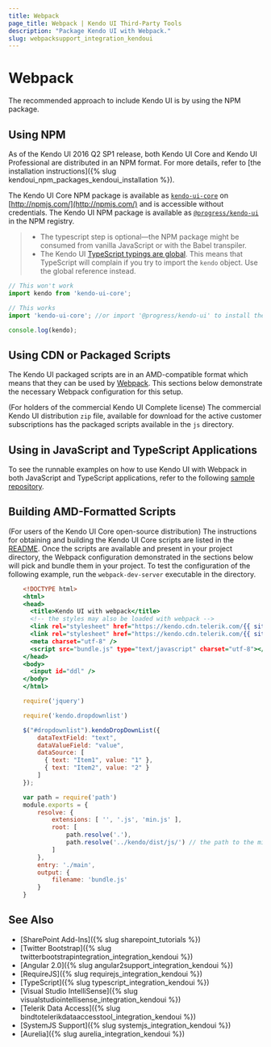 ```yaml
---
title: Webpack
page_title: Webpack | Kendo UI Third-Party Tools
description: "Package Kendo UI with Webpack."
slug: webpacksupport_integration_kendoui
---
```


# Webpack

The recommended approach to include Kendo UI is by using the NPM package.

## Using NPM

As of the Kendo UI 2016 Q2 SP1 release, both Kendo UI Core and Kendo UI Professional are distributed in an NPM format. For more details, refer to [the installation instructions]({% slug kendoui_npm_packages_kendoui_installation %}).

The Kendo UI Core NPM package is available as [`kendo-ui-core`](https://www.npmjs.com/package/kendo-ui-core) on [http://npmjs.com/](http://npmjs.com/) and is accessible without credentials. 
The Kendo UI NPM package is available as [`@progress/kendo-ui`](https://www.npmjs.com/package/@progress/kendo-ui) in the NPM registry.

> * The typescript step is optional&mdash;the NPM package might be consumed from vanilla JavaScript or with the Babel transpiler.
> * The Kendo UI [TypeScript typings are global](https://github.com/typings/typings/blob/master/docs/faq.md#what-are-global-dependencies). This means that TypeScript will complain if you try to import the `kendo` object. Use the global reference instead.

```typescript
// This won't work
import kendo from 'kendo-ui-core';

// This works
import 'kendo-ui-core'; //or import '@progress/kendo-ui' to install the Kendo UI package

console.log(kendo);
```

## Using CDN or Packaged Scripts

The Kendo UI packaged scripts are in an AMD-compatible format which means that they can be used by [Webpack](http://webpack.github.io). This sections below demonstrate the necessary Webpack configuration for this setup.

(For holders of the commercial Kendo UI Complete license) The commercial Kendo UI distribution `zip` file, available for download for the active customer subscriptions has the packaged scripts available in the `js` directory.

## Using in JavaScript and TypeScript Applications

To see the runnable examples on how to use Kendo UI with Webpack in both JavaScript and TypeScript applications, refer to the following [sample repository](https://github.com/telerik/kendo-ui-npm-example).

## Building AMD-Formatted Scripts

(For users of the Kendo UI Core open-source distribution) The instructions for obtaining and building the Kendo UI Core scripts are listed in the [README](https://github.com/telerik/kendo-ui-core#how-to-build-kendo-ui-core). Once the scripts are available and present in your project directory, the Webpack configuration demonstrated in the sections below will pick and bundle them in your project. To test the configuration of the following example, run the `webpack-dev-server` executable in the directory.

```tab-index.html
    <!DOCTYPE html>
    <html>
    <head>
      <title>Kendo UI with webpack</title>
      <!-- the styles may also be loaded with webpack -->
      <link rel="stylesheet" href="https://kendo.cdn.telerik.com/{{ site.cdnVersion }}/styles/kendo.common.min.css">
      <link rel="stylesheet" href="https://kendo.cdn.telerik.com/{{ site.cdnVersion }}/styles/kendo.default.min.css">
      <meta charset="utf-8" />
      <script src="bundle.js" type="text/javascript" charset="utf-8"></script>
    </head>
    <body>
      <input id="ddl" />
    </body>
    </html>
```
```tab-main.js
    require('jquery')

    require('kendo.dropdownlist')

    $("#dropdownlist").kendoDropDownList({
        dataTextField: "text",
        dataValueField: "value",
        dataSource: [
          { text: "Item1", value: "1" },
          { text: "Item2", value: "2" }
        ]
    });
```
```tab-webpack.config.js
    var path = require('path')
    module.exports = {
        resolve: {
            extensions: [ '', '.js', 'min.js' ],
            root: [
                path.resolve('.'),
                path.resolve('../kendo/dist/js/') // the path to the minified scripts
            ]
        },
        entry: './main',
        output: {
            filename: 'bundle.js'
        }
    }
```

## See Also

* [SharePoint Add-Ins]({% slug sharepoint_tutorials %})
* [Twitter Bootstrap]({% slug twitterbootstrapintegration_integration_kendoui %})
* [Angular 2.0]({% slug angular2support_integration_kendoui %})
* [RequireJS]({% slug requirejs_integration_kendoui %})
* [TypeScript]({% slug typescript_integration_kendoui %})
* [Visual Studio IntelliSense]({% slug visualstudiointellisense_integration_kendoui %})
* [Telerik Data Access]({% slug bindtotelerikdataaccesstool_integration_kendoui %})
* [SystemJS Support]({% slug systemjs_integration_kendoui %})
* [Aurelia]({% slug aurelia_integration_kendoui %})

